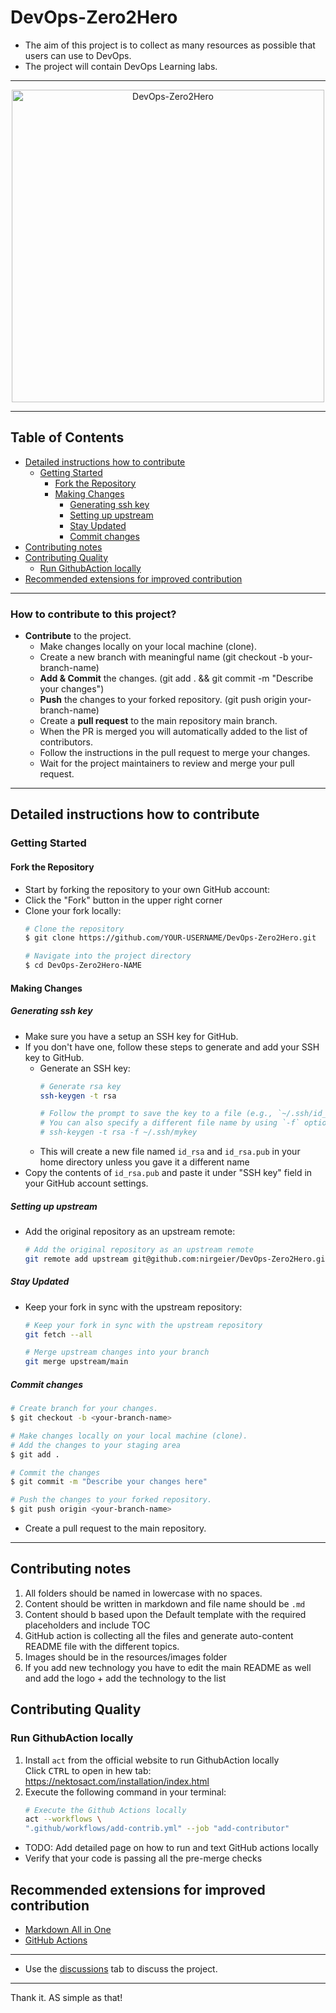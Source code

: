<!-- omit in toc -->
# DevOps-Zero2Hero

- The aim of this project is to collect as many resources as possible that users can use to DevOps.
- The project will contain DevOps Learning labs.

---

<div align="center">
  <img src="resources/images/cover-rounded.png" alt="DevOps-Zero2Hero" width="500">
</div>

---

<!-- omit in toc -->
## Table of Contents

- [Detailed instructions how to contribute](#detailed-instructions-how-to-contribute)
  - [Getting Started](#getting-started)
    - [Fork the Repository](#fork-the-repository)
    - [Making Changes](#making-changes)
      - [Generating ssh key](#generating-ssh-key)
      - [Setting up upstream](#setting-up-upstream)
      - [Stay Updated](#stay-updated)
      - [Commit changes](#commit-changes)
- [Contributing notes](#contributing-notes)
- [Contributing Quality](#contributing-quality)
  - [Run GithubAction locally](#run-githubaction-locally)
- [Recommended extensions for improved contribution](#recommended-extensions-for-improved-contribution)

---

### How to contribute to this project?

- **Contribute** to the project.
  - Make changes locally on your local machine (clone).
  - Create a new branch with meaningful name (git checkout -b your-branch-name)
  - **Add & Commit** the changes. (git add . && git commit -m "Describe your changes")
  - **Push** the changes to your forked repository. (git push origin your-branch-name)
  - Create a **pull request** to the main repository main branch.
  - When the PR is merged you will automatically added to the list of contributors.
  - Follow the instructions in the pull request to merge your changes.
  - Wait for the project maintainers to review and merge your pull request.

---

## Detailed instructions how to contribute

### Getting Started
  
#### Fork the Repository

- Start by forking the repository to your own GitHub account:
- Click the "Fork" button in the upper right corner
- Clone your fork locally:
  ```bash
  # Clone the repository
  $ git clone https://github.com/YOUR-USERNAME/DevOps-Zero2Hero.git
  
  # Navigate into the project directory
  $ cd DevOps-Zero2Hero-NAME
  ```

#### Making Changes

##### Generating ssh key

  - Make sure you have a setup an SSH key for GitHub. 
  - If you don't have one, follow these steps to generate and add your SSH key to GitHub.
    - Generate an SSH key:
      ```bash
      # Generate rsa key
      ssh-keygen -t rsa 

      # Follow the prompt to save the key to a file (e.g., `~/.ssh/id_rsa`)
      # You can also specify a different file name by using `-f` option, e.g: 
      # ssh-keygen -t rsa -f ~/.ssh/mykey
      ```
    - This will create a new file named `id_rsa` and `id_rsa.pub` in your home directory unless you gave it a different name
  - Copy the contents of `id_rsa.pub` and paste it under "SSH key" field in  your GitHub account settings.

##### Setting up upstream
  
- Add the original repository as an upstream remote:
  ```bash
  # Add the original repository as an upstream remote
  git remote add upstream git@github.com:nirgeier/DevOps-Zero2Hero.git
  ```

##### Stay Updated

- Keep your fork in sync with the upstream repository:
  ```bash
  # Keep your fork in sync with the upstream repository
  git fetch --all

  # Merge upstream changes into your branch
  git merge upstream/main
  ```

##### Commit changes

  ```sh
  # Create branch for your changes.
  $ git checkout -b <your-branch-name>

  # Make changes locally on your local machine (clone).
  # Add the changes to your staging area
  $ git add .

  # Commit the changes
  $ git commit -m "Describe your changes here"

  # Push the changes to your forked repository.
  $ git push origin <your-branch-name>
  ```
  
- Create a pull request to the main repository.

---

## Contributing notes

1. All folders should be named in lowercase with no spaces.  
2. Content should be written in markdown and file name should be `.md`
3. Content should b based upon the Default template with the required placeholders and include TOC
4. GitHub action is collecting all the files and generate auto-content README file with the different topics.
5. Images should be in the resources/images folder
6. If you add new technology you have to edit the main README as well and add the logo + add the technology to the list

## Contributing Quality

### Run GithubAction locally

1. Install `act` from the official website to run GithubAction locally   
   Click <kbd>CTRL</kbd> to open in hew tab: https://nektosact.com/installation/index.html
2. Execute the following command in your terminal:
   ```sh
   # Execute the Github Actions locally
   act --workflows \
   ".github/workflows/add-contrib.yml" --job "add-contributor" 
- TODO: Add detailed page on how to run and text GitHub actions locally
- Verify that your code is passing all the pre-merge checks


## Recommended extensions for improved contribution

- [Markdown All in One](https://marketplace.visualstudio.com/items?itemName=yzhang.markdown-all-in-one)
- [GitHub Actions](https://marketplace.visualstudio.com/items?itemName=GitHub.vscode-github-actions)

---

- Use the [discussions](https://github.com/nirgeier/DevOps-Zero2Hero/discussions) tab to discuss the project.

---

Thank it. AS simple as that!

